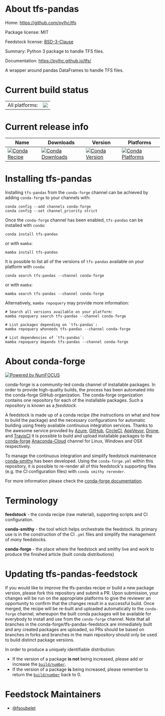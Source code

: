 About tfs-pandas
================

Home: https://github.com/pylhc/tfs

Package license: MIT

Feedstock license: [BSD-3-Clause](https://github.com/conda-forge/tfs-pandas-feedstock/blob/main/LICENSE.txt)

Summary: Python 3 package to handle TFS files.

Documentation: https://pylhc.github.io/tfs/

A wrapper around pandas DataFrames to handle TFS files.


Current build status
====================


<table><tr><td>All platforms:</td>
    <td>
      <a href="https://dev.azure.com/conda-forge/feedstock-builds/_build/latest?definitionId=14595&branchName=main">
        <img src="https://dev.azure.com/conda-forge/feedstock-builds/_apis/build/status/tfs-pandas-feedstock?branchName=main">
      </a>
    </td>
  </tr>
</table>

Current release info
====================

| Name | Downloads | Version | Platforms |
| --- | --- | --- | --- |
| [![Conda Recipe](https://img.shields.io/badge/recipe-tfs--pandas-green.svg)](https://anaconda.org/conda-forge/tfs-pandas) | [![Conda Downloads](https://img.shields.io/conda/dn/conda-forge/tfs-pandas.svg)](https://anaconda.org/conda-forge/tfs-pandas) | [![Conda Version](https://img.shields.io/conda/vn/conda-forge/tfs-pandas.svg)](https://anaconda.org/conda-forge/tfs-pandas) | [![Conda Platforms](https://img.shields.io/conda/pn/conda-forge/tfs-pandas.svg)](https://anaconda.org/conda-forge/tfs-pandas) |

Installing tfs-pandas
=====================

Installing `tfs-pandas` from the `conda-forge` channel can be achieved by adding `conda-forge` to your channels with:

```
conda config --add channels conda-forge
conda config --set channel_priority strict
```

Once the `conda-forge` channel has been enabled, `tfs-pandas` can be installed with `conda`:

```
conda install tfs-pandas
```

or with `mamba`:

```
mamba install tfs-pandas
```

It is possible to list all of the versions of `tfs-pandas` available on your platform with `conda`:

```
conda search tfs-pandas --channel conda-forge
```

or with `mamba`:

```
mamba search tfs-pandas --channel conda-forge
```

Alternatively, `mamba repoquery` may provide more information:

```
# Search all versions available on your platform:
mamba repoquery search tfs-pandas --channel conda-forge

# List packages depending on `tfs-pandas`:
mamba repoquery whoneeds tfs-pandas --channel conda-forge

# List dependencies of `tfs-pandas`:
mamba repoquery depends tfs-pandas --channel conda-forge
```


About conda-forge
=================

[![Powered by
NumFOCUS](https://img.shields.io/badge/powered%20by-NumFOCUS-orange.svg?style=flat&colorA=E1523D&colorB=007D8A)](https://numfocus.org)

conda-forge is a community-led conda channel of installable packages.
In order to provide high-quality builds, the process has been automated into the
conda-forge GitHub organization. The conda-forge organization contains one repository
for each of the installable packages. Such a repository is known as a *feedstock*.

A feedstock is made up of a conda recipe (the instructions on what and how to build
the package) and the necessary configurations for automatic building using freely
available continuous integration services. Thanks to the awesome service provided by
[Azure](https://azure.microsoft.com/en-us/services/devops/), [GitHub](https://github.com/),
[CircleCI](https://circleci.com/), [AppVeyor](https://www.appveyor.com/),
[Drone](https://cloud.drone.io/welcome), and [TravisCI](https://travis-ci.com/)
it is possible to build and upload installable packages to the
[conda-forge](https://anaconda.org/conda-forge) [Anaconda-Cloud](https://anaconda.org/)
channel for Linux, Windows and OSX respectively.

To manage the continuous integration and simplify feedstock maintenance
[conda-smithy](https://github.com/conda-forge/conda-smithy) has been developed.
Using the ``conda-forge.yml`` within this repository, it is possible to re-render all of
this feedstock's supporting files (e.g. the CI configuration files) with ``conda smithy rerender``.

For more information please check the [conda-forge documentation](https://conda-forge.org/docs/).

Terminology
===========

**feedstock** - the conda recipe (raw material), supporting scripts and CI configuration.

**conda-smithy** - the tool which helps orchestrate the feedstock.
                   Its primary use is in the construction of the CI ``.yml`` files
                   and simplify the management of *many* feedstocks.

**conda-forge** - the place where the feedstock and smithy live and work to
                  produce the finished article (built conda distributions)


Updating tfs-pandas-feedstock
=============================

If you would like to improve the tfs-pandas recipe or build a new
package version, please fork this repository and submit a PR. Upon submission,
your changes will be run on the appropriate platforms to give the reviewer an
opportunity to confirm that the changes result in a successful build. Once
merged, the recipe will be re-built and uploaded automatically to the
`conda-forge` channel, whereupon the built conda packages will be available for
everybody to install and use from the `conda-forge` channel.
Note that all branches in the conda-forge/tfs-pandas-feedstock are
immediately built and any created packages are uploaded, so PRs should be based
on branches in forks and branches in the main repository should only be used to
build distinct package versions.

In order to produce a uniquely identifiable distribution:
 * If the version of a package **is not** being increased, please add or increase
   the [``build/number``](https://docs.conda.io/projects/conda-build/en/latest/resources/define-metadata.html#build-number-and-string).
 * If the version of a package **is** being increased, please remember to return
   the [``build/number``](https://docs.conda.io/projects/conda-build/en/latest/resources/define-metadata.html#build-number-and-string)
   back to 0.

Feedstock Maintainers
=====================

* [@fsoubelet](https://github.com/fsoubelet/)

